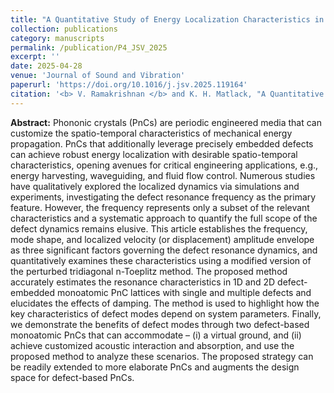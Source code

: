 ```yaml
---
title: "A Quantitative Study of Energy Localization Characteristics in Defect-embedded Monoatomic Phononic Crystals"
collection: publications
category: manuscripts
permalink: /publication/P4_JSV_2025
excerpt: ''
date: 2025-04-28
venue: 'Journal of Sound and Vibration'
paperurl: 'https://doi.org/10.1016/j.jsv.2025.119164'
citation: '<b> V. Ramakrishnan </b> and K. H. Matlack, "A Quantitative Study of Energy Localization Characteristics in Defect-embedded Monoatomic Phononic Crystals", <i> J. Sound Vib. </i> 614, 119164 (2025)'
---
```


**Abstract:** Phononic crystals (PnCs) are periodic engineered media that can customize the spatio-temporal characteristics of mechanical energy propagation. PnCs that additionally leverage precisely embedded defects can achieve robust energy localization with desirable spatio-temporal characteristics, opening avenues for critical engineering applications, e.g., energy harvesting, waveguiding, and fluid flow control. Numerous studies have qualitatively explored the localized dynamics via simulations and experiments, investigating the defect resonance frequency as the primary feature. However, the frequency represents only a subset of the relevant characteristics and a systematic approach to quantify the full scope of the defect dynamics remains elusive. This article establishes the frequency, mode shape, and localized velocity (or displacement) amplitude envelope as three significant factors governing the defect resonance dynamics, and quantitatively examines these characteristics using a modified version of the perturbed tridiagonal n-Toeplitz method. The proposed method accurately estimates the resonance characteristics in 1D and 2D defect-embedded monoatomic PnC lattices with single and multiple defects and elucidates the effects of damping. The method is used to highlight how the key characteristics of defect modes depend on system parameters. Finally, we demonstrate the benefits of defect modes through two defect-based monoatomic PnCs that can accommodate – (i) a virtual ground, and (ii) achieve customized acoustic interaction and absorption, and use the proposed method to analyze these scenarios. The proposed strategy can be readily extended to more elaborate PnCs and augments the design space for defect-based PnCs.
